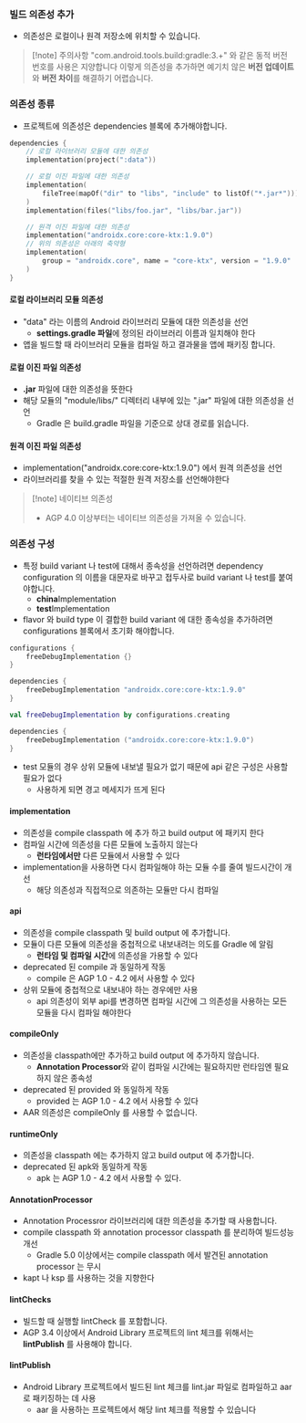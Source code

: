 ### 빌드 의존성 추가

- 의존성은 로컬이나 원격 저장소에 위치할 수 있습니다.

>[!note] 주의사항
>"com.android.tools.build:gradle:3.+" 와 같은 동적 버전 번호를 사용은 지양합니다
>이렇게 의존성을 추가하면 예기치 않은 **버전 업데이트**와 **버전 차이**를 해결하기 어렵습니다.

### 의존성 종류

- 프로젝트에 의존성은 dependencies 블록에 추가해야합니다.

```Kotlin
dependencies {
	// 로컬 라이브러리 모듈에 대한 의존성
	implementation(project(":data"))

	// 로컬 이진 파일에 대한 의존성
	implementation(
		fileTree(mapOf("dir" to "libs", "include" to listOf("*.jar*")))
	)
	implementation(files("libs/foo.jar", "libs/bar.jar"))

	// 원격 이진 파일에 대한 의존성
	implementation("androidx.core:core-ktx:1.9.0")
	// 위의 의존성은 아래의 축약형
	implementation(
		group = "androidx.core", name = "core-ktx", version = "1.9.0"
	)
}
```

#### 로컬 라이브러리 모듈 의존성

- "data" 라는 이름의 Android 라이브러리 모듈에 대한 의존성을 선언
	- **settings.gradle 파일**에 정의된 라이브러리 이름과 일치해야 한다
- 앱을 빌드할 때 라이브러리 모듈을 컴파일 하고 결과물을 앱에 패키징 합니다.

#### 로컬 이진 파일 의존성

- **.jar** 파일에 대한 의존성을 뜻한다
- 해당 모듈의 "module/libs/" 디렉터리 내부에 있는 ".jar" 파일에 대한 의존성을 선언
	- Gradle 은 build.gradle 파일을 기준으로 상대 경로를 읽습니다.

#### 원격 이진 파일 의존성

- implementation("androidx.core:core-ktx:1.9.0") 에서 원격 의존성을 선언
- 라이브러리를 찾을 수 있는 적절한 원격 저장소를 선언해야한다

>[!note] 네이티브 의존성
>- AGP 4.0 이상부터는 네이티브 의존성을 가져올 수 있습니다.

### 의존성 구성

- 특정 build variant 나 test에 대해서 종속성을 선언하려면 dependency configuration 의 이름을 대문자로 바꾸고 접두사로 build variant 나 test를 붙여야합니다.
	- **china**Implementation
	- **test**Implementation
- flavor 와 build type 이 결합한 build variant 에 대한 종속성을 추가하려면 configurations 블록에서 초기화 해야합니다.
```Groovy
configurations {
	freeDebugImplementation {}
}

dependencies {
	freeDebugImplementation "androidx.core:core-ktx:1.9.0"
}
```

```kotlin
val freeDebugImplementation by configurations.creating

dependencies {
	freeDebugImplementation ("androidx.core:core-ktx:1.9.0")
}
```

- test 모듈의 경우 상위 모듈에 내보낼 필요가 없기 때문에 api 같은 구성은 사용할 필요가 없다
	- 사용하게 되면 경고 메세지가 뜨게 된다

#### implementation

- 의존성을 compile classpath 에 추가 하고 build output 에 패키지 한다
- 컴파일 시간에 의존성을 다른 모듈에 노출하지 않는다
	- **런타임에서만** 다른 모듈에서 사용할 수 있다
- implementation을 사용하면 다시 컴파일해야 하는 모듈 수를 줄여 빌드시간이 개선
	- 해당 의존성과 직접적으로 의존하는 모듈만 다시 컴파일

#### api

- 의존성을 compile classpath 및 build output 에 추가합니다.
- 모듈이 다른 모듈에 의존성을 중첩적으로 내보내려는 의도를 Gradle 에 알림
	- **런타임 및 컴파일 시간**에 의존성을 가용할 수 있다
- deprecated 된 compile 과 동일하게 작동
	- compile 은 AGP 1.0 - 4.2 에서 사용할 수 있다
- 상위 모듈에 중첩적으로 내보내야 하는 경우에만 사용
	- api 의존성이 외부 api를 변경하면 컴파일 시간에 그 의존성을 사용하는 모든 모듈을 다시 컴파일 해야한다

#### compileOnly

- 의존성을 classpath에만 추가하고 build output 에 추가하지 않습니다.
	- **Annotation Processor**와 같이 컴파일 시간에는 필요하지만 런타임엔 필요 하지 않은 종속성
- deprecated 된 provided 와 동일하게 작동
	- provided 는 AGP 1.0 - 4.2 에서 사용할 수 있다
- AAR 의존성은 compileOnly 를 사용할 수 없습니다.

#### runtimeOnly

- 의존성을 classpath 에는 추가하지 않고 build output 에 추가합니다.
- deprecated 된 apk와 동일하게 작동
	- apk 는 AGP 1.0 - 4.2 에서 사용할 수 있다.

#### AnnotationProcessor

- Annotation Processror 라이브러리에 대한 의존성을 추가할 때 사용합니다.
- compile classpath 와 annotation processor classpath 를 분리하여 빌드성능 개선
	- Gradle 5.0 이상에서는 compile classpath 에서 발견된 annotation processor 는 무시
- kapt 나 ksp 를 사용하는 것을 지향한다

#### lintChecks

- 빌드할 때 실행할 lintCheck 를 포함합니다.
- AGP 3.4 이상에서 Android Library 프로젝트의 lint 체크를 위해서는  **lintPublish** 를 사용해야 합니다.

#### lintPublish

- Android Library 프로젝트에서 빌드된 lint 체크를 lint.jar 파일로 컴파일하고 aar 로 패키징하는 데 사용
	- aar 을 사용하는 프로젝트에서 해당 lint 체크를 적용할 수 있습니다